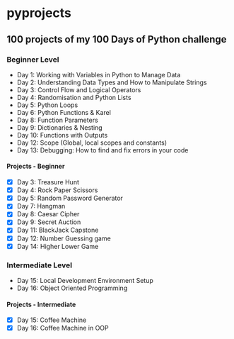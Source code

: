 # pyprojects

## 100 projects of my 100 Days of Python challenge

### Beginner Level

- Day 1: Working with Variables in Python to Manage Data
- Day 2: Understanding Data Types and How to Manipulate Strings
- Day 3: Control Flow and Logical Operators
- Day 4: Randomisation and Python Lists
- Day 5: Python Loops
- Day 6: Python Functions & Karel
- Day 8: Function Parameters
- Day 9: Dictionaries & Nesting
- Day 10: Functions with Outputs
- Day 12: Scope (Global, local scopes and constants)
- Day 13: Debugging: How to find and fix errors in your code

#### Projects - Beginner

- [x] Day 3: Treasure Hunt
- [x] Day 4: Rock Paper Scissors
- [x] Day 5: Random Password Generator
- [x] Day 7: Hangman
- [x] Day 8: Caesar Cipher
- [x] Day 9: Secret Auction
- [x] Day 11: BlackJack Capstone
- [x] Day 12: Number Guessing game
- [x] Day 14: Higher Lower Game

### Intermediate Level

- Day 15: Local Development Environment Setup
- Day 16: Object Oriented Programming

#### Projects - Intermediate

- [x] Day 15: Coffee Machine
- [x] Day 16: Coffee Machine in OOP
